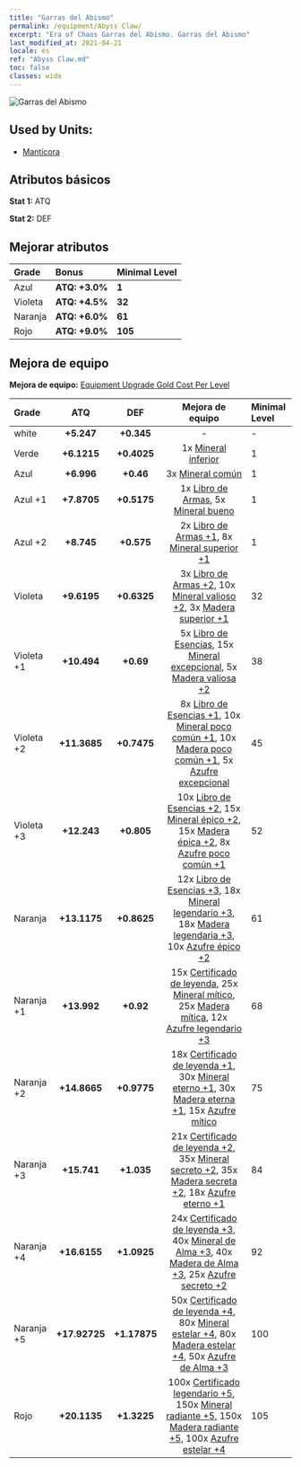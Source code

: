 ```yaml
---
title: "Garras del Abismo"
permalink: /equipment/Abyss Claw/
excerpt: "Era of Chaos Garras del Abismo. Garras del Abismo"
last_modified_at: 2021-04-21
locale: es
ref: "Abyss Claw.md"
toc: false
classes: wide
---
```


  ![Garras del Abismo](/images/e/e_7061.png)

## Used by Units:

* [Mantícora](/es/units/Manticore/) 


## Atributos básicos
 **Stat 1:** ATQ

 **Stat 2:** DEF

## Mejorar atributos

  |     Grade    |   Bonus | Minimal Level | 
  |:-------------|:--------|:--------------| 
  | Azul | **ATQ: +3.0%** | **1** | 
  | Violeta | **ATQ: +4.5%** | **32** | 
  | Naranja | **ATQ: +6.0%** | **61** | 
  | Rojo | **ATQ: +9.0%** | **105** | 


## Mejora de equipo
 **Mejora de equipo:** [Equipment Upgrade Gold Cost Per Level](/equipment/EquipmentUpgradeCostPerLevel/) 

  |          Grade      | ATQ | DEF | Mejora de equipo | Minimal Level |
  |:--------------------|:---------:|:---------:|:----------------:|:--------------|
  | white | **+5.247** | **+0.345** | - | - |
  | Verde | **+6.1215** | **+0.4025** | 1x [Mineral inferior](/es/Items/mat_1/) | 1 |
  | Azul | **+6.996** | **+0.46** | 3x [Mineral común](/es/Items/mat_6/) | 1 |
  | Azul +1 | **+7.8705** | **+0.5175** | 1x [Libro de Armas](/es/Items/mat_18/), 5x [Mineral bueno](/es/Items/mat_12/) | 1 |
  | Azul +2 | **+8.745** | **+0.575** | 2x [Libro de Armas +1](/es/Items/mat_25/), 8x [Mineral superior +1](/es/Items/mat_19/) | 1 |
  | Violeta | **+9.6195** | **+0.6325** | 3x [Libro de Armas +2](/es/Items/mat_32/), 10x [Mineral valioso +2](/es/Items/mat_26/), 3x [Madera superior +1](/es/Items/mat_20/) | 32 |
  | Violeta +1 | **+10.494** | **+0.69** | 5x [Libro de Esencias](/es/Items/mat_39/), 15x [Mineral excepcional](/es/Items/mat_33/), 5x [Madera valiosa +2](/es/Items/mat_27/) | 38 |
  | Violeta +2 | **+11.3685** | **+0.7475** | 8x [Libro de Esencias +1](/es/Items/mat_46/), 10x [Mineral poco común +1](/es/Items/mat_40/), 10x [Madera poco común +1](/es/Items/mat_41/), 5x [Azufre excepcional](/es/Items/mat_36/) | 45 |
  | Violeta +3 | **+12.243** | **+0.805** | 10x [Libro de Esencias +2](/es/Items/mat_53/), 15x [Mineral épico +2](/es/Items/mat_47/), 15x [Madera épica +2](/es/Items/mat_48/), 8x [Azufre poco común +1](/es/Items/mat_43/) | 52 |
  | Naranja | **+13.1175** | **+0.8625** | 12x [Libro de Esencias +3](/es/Items/mat_60/), 18x [Mineral legendario +3](/es/Items/mat_54/), 18x [Madera legendaria +3](/es/Items/mat_55/), 10x [Azufre épico +2](/es/Items/mat_50/) | 61 |
  | Naranja +1 | **+13.992** | **+0.92** | 15x [Certificado de leyenda](/es/Items/mat_67/), 25x [Mineral mítico](/es/Items/mat_61/), 25x [Madera mítica](/es/Items/mat_62/), 12x [Azufre legendario +3](/es/Items/mat_57/) | 68 |
  | Naranja +2 | **+14.8665** | **+0.9775** | 18x [Certificado de leyenda +1](/es/Items/mat_74/), 30x [Mineral eterno +1](/es/Items/mat_68/), 30x [Madera eterna +1](/es/Items/mat_69/), 15x [Azufre mítico](/es/Items/mat_64/) | 75 |
  | Naranja +3 | **+15.741** | **+1.035** | 21x [Certificado de leyenda +2](/es/Items/mat_81/), 35x [Mineral secreto +2](/es/Items/mat_75/), 35x [Madera secreta +2](/es/Items/mat_76/), 18x [Azufre eterno +1](/es/Items/mat_71/) | 84 |
  | Naranja +4 | **+16.6155** | **+1.0925** | 24x [Certificado de leyenda +3](/es/Items/mat_88/), 40x [Mineral de Alma +3](/es/Items/mat_82/), 40x [Madera de Alma +3](/es/Items/mat_83/), 25x [Azufre secreto +2](/es/Items/mat_78/) | 92 |
  | Naranja +5 | **+17.92725** | **+1.17875** | 50x [Certificado de leyenda +4](/es/Items/mat_95/), 80x [Mineral estelar +4](/es/Items/mat_89/), 80x [Madera estelar +4](/es/Items/mat_90/), 50x [Azufre de Alma +3](/es/Items/mat_85/) | 100 |
  | Rojo | **+20.1135** | **+1.3225** | 100x [Certificado legendario +5](/es/Items/mat_102/), 150x [Mineral radiante +5](/es/Items/mat_96/), 150x [Madera radiante +5](/es/Items/mat_97/), 100x [Azufre estelar +4](/es/Items/mat_92/) | 105 |

